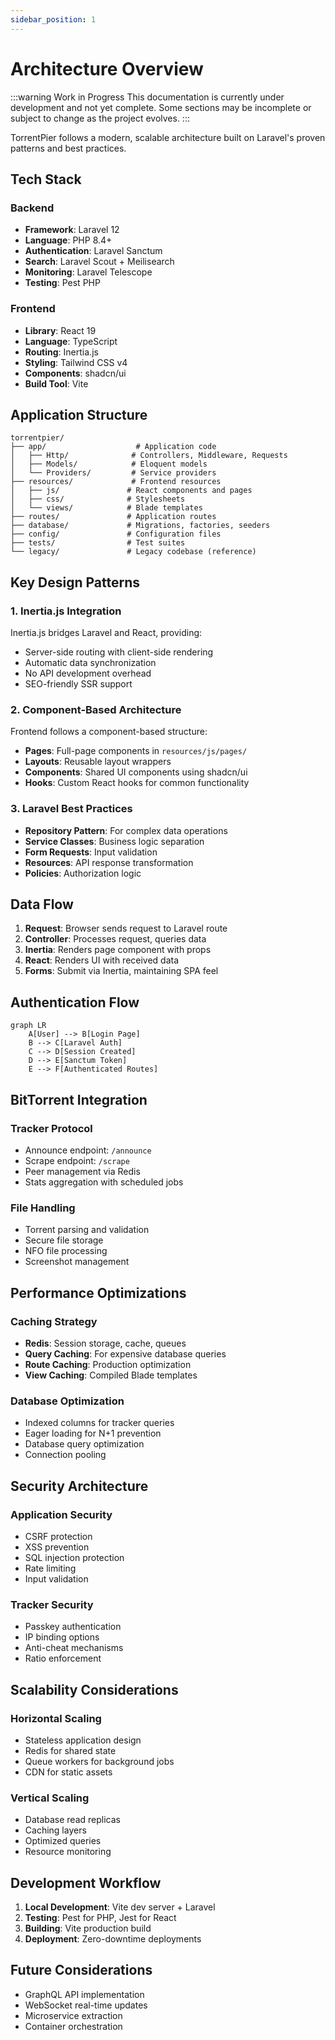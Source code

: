 ```yaml
---
sidebar_position: 1
---
```


# Architecture Overview

:::warning Work in Progress
This documentation is currently under development and not yet complete. Some sections may be incomplete or subject to change as the project evolves.
:::

TorrentPier follows a modern, scalable architecture built on Laravel's proven patterns and best practices.

## Tech Stack

### Backend
- **Framework**: Laravel 12
- **Language**: PHP 8.4+
- **Authentication**: Laravel Sanctum
- **Search**: Laravel Scout + Meilisearch
- **Monitoring**: Laravel Telescope
- **Testing**: Pest PHP

### Frontend
- **Library**: React 19
- **Language**: TypeScript
- **Routing**: Inertia.js
- **Styling**: Tailwind CSS v4
- **Components**: shadcn/ui
- **Build Tool**: Vite

## Application Structure

```
torrentpier/
├── app/                    # Application code
│   ├── Http/              # Controllers, Middleware, Requests
│   ├── Models/            # Eloquent models
│   └── Providers/         # Service providers
├── resources/             # Frontend resources
│   ├── js/               # React components and pages
│   ├── css/              # Stylesheets
│   └── views/            # Blade templates
├── routes/               # Application routes
├── database/             # Migrations, factories, seeders
├── config/               # Configuration files
├── tests/                # Test suites
└── legacy/               # Legacy codebase (reference)
```

## Key Design Patterns

### 1. Inertia.js Integration

Inertia.js bridges Laravel and React, providing:
- Server-side routing with client-side rendering
- Automatic data synchronization
- No API development overhead
- SEO-friendly SSR support

### 2. Component-Based Architecture

Frontend follows a component-based structure:
- **Pages**: Full-page components in `resources/js/pages/`
- **Layouts**: Reusable layout wrappers
- **Components**: Shared UI components using shadcn/ui
- **Hooks**: Custom React hooks for common functionality

### 3. Laravel Best Practices

- **Repository Pattern**: For complex data operations
- **Service Classes**: Business logic separation
- **Form Requests**: Input validation
- **Resources**: API response transformation
- **Policies**: Authorization logic

## Data Flow

1. **Request**: Browser sends request to Laravel route
2. **Controller**: Processes request, queries data
3. **Inertia**: Renders page component with props
4. **React**: Renders UI with received data
5. **Forms**: Submit via Inertia, maintaining SPA feel

## Authentication Flow

```mermaid
graph LR
    A[User] --> B[Login Page]
    B --> C[Laravel Auth]
    C --> D[Session Created]
    D --> E[Sanctum Token]
    E --> F[Authenticated Routes]
```

## BitTorrent Integration

### Tracker Protocol
- Announce endpoint: `/announce`
- Scrape endpoint: `/scrape`
- Peer management via Redis
- Stats aggregation with scheduled jobs

### File Handling
- Torrent parsing and validation
- Secure file storage
- NFO file processing
- Screenshot management

## Performance Optimizations

### Caching Strategy
- **Redis**: Session storage, cache, queues
- **Query Caching**: For expensive database queries
- **Route Caching**: Production optimization
- **View Caching**: Compiled Blade templates

### Database Optimization
- Indexed columns for tracker queries
- Eager loading for N+1 prevention
- Database query optimization
- Connection pooling

## Security Architecture

### Application Security
- CSRF protection
- XSS prevention
- SQL injection protection
- Rate limiting
- Input validation

### Tracker Security
- Passkey authentication
- IP binding options
- Anti-cheat mechanisms
- Ratio enforcement

## Scalability Considerations

### Horizontal Scaling
- Stateless application design
- Redis for shared state
- Queue workers for background jobs
- CDN for static assets

### Vertical Scaling
- Database read replicas
- Caching layers
- Optimized queries
- Resource monitoring

## Development Workflow

1. **Local Development**: Vite dev server + Laravel
2. **Testing**: Pest for PHP, Jest for React
3. **Building**: Vite production build
4. **Deployment**: Zero-downtime deployments

## Future Considerations

- GraphQL API implementation
- WebSocket real-time updates
- Microservice extraction
- Container orchestration
